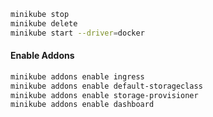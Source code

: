 ```bash
minikube stop
minikube delete
minikube start --driver=docker
```

#### Enable Addons
```bash
minikube addons enable ingress
minikube addons enable default-storageclass
minikube addons enable storage-provisioner
minikube addons enable dashboard
```